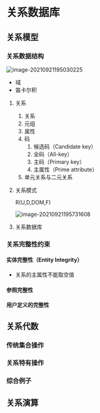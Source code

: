 # 关系数据库

## 关系模型

### 关系数据结构

![image-20210921195030225](C:\Users\11547\AppData\Roaming\Typora\typora-user-images\image-20210921195030225.png)

+ 域
+ 笛卡尔积

1. 关系

   1. 关系
   2. 元组
   3. 属性
   4. 码
      1. 候选码（Candidate key）
      2. 全码（All-key）
      3. 主码（Primary key）
      4. 主属性（Prime attribute）
   5. 单元关系与二元关系

2. 关系模式

   R(U,D,DOM,F)

   ![image-20210921195731608](C:\Users\11547\AppData\Roaming\Typora\typora-user-images\image-20210921195731608.png)

3. 关系数据库

### 关系完整性约束

#### 实体完整性（Entity Integrity）

+ 关系的主属性不能取空值

#### 参照完整性

#### 用户定义的完整性

## 关系代数



### 传统集合操作

### 关系特有操作

### 综合例子

## 关系演算